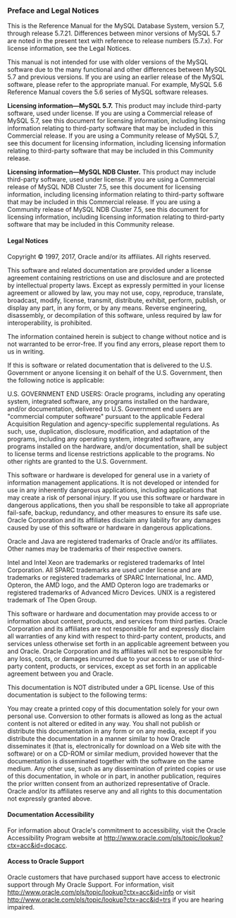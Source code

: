 ### Preface and Legal Notices

This is the Reference Manual for the MySQL Database System, version 5.7, through release 5.7.21. Differences between minor versions of MySQL 5.7 are noted in the present text with reference to release numbers (5.7.x). For license information, see the Legal Notices.

This manual is not intended for use with older versions of the MySQL software due to the many functional and other differences between MySQL 5.7 and previous versions. If you are using an earlier release of the MySQL software, please refer to the appropriate manual. For example, MySQL 5.6 Reference Manual covers the 5.6 series of MySQL software releases.

**Licensing information—MySQL 5.7.**  This product may include third-party software, used under license. If you are using a Commercial release of MySQL 5.7, see this document for licensing information, including licensing information relating to third-party software that may be included in this Commercial release. If you are using a Community release of MySQL 5.7, see this document for licensing information, including licensing information relating to third-party software that may be included in this Community release.

**Licensing information—MySQL NDB Cluster.**  This product may include third-party software, used under license. If you are using a Commercial release of MySQL NDB Cluster 7.5, see this document for licensing information, including licensing information relating to third-party software that may be included in this Commercial release. If you are using a Community release of MySQL NDB Cluster 7.5, see this document for licensing information, including licensing information relating to third-party software that may be included in this Community release.

#### Legal Notices

Copyright © 1997, 2017, Oracle and/or its affiliates. All rights reserved.

This software and related documentation are provided under a license agreement containing restrictions on use and disclosure and are protected by intellectual property laws. Except as expressly permitted in your license agreement or allowed by law, you may not use, copy, reproduce, translate, broadcast, modify, license, transmit, distribute, exhibit, perform, publish, or display any part, in any form, or by any means. Reverse engineering, disassembly, or decompilation of this software, unless required by law for interoperability, is prohibited.

The information contained herein is subject to change without notice and is not warranted to be error-free. If you find any errors, please report them to us in writing.

If this is software or related documentation that is delivered to the U.S. Government or anyone licensing it on behalf of the U.S. Government, then the following notice is applicable:

U.S. GOVERNMENT END USERS: Oracle programs, including any operating system, integrated software, any programs installed on the hardware, and/or documentation, delivered to U.S. Government end users are "commercial computer software" pursuant to the applicable Federal Acquisition Regulation and agency-specific supplemental regulations. As such, use, duplication, disclosure, modification, and adaptation of the programs, including any operating system, integrated software, any programs installed on the hardware, and/or documentation, shall be subject to license terms and license restrictions applicable to the programs. No other rights are granted to the U.S. Government.

This software or hardware is developed for general use in a variety of information management applications. It is not developed or intended for use in any inherently dangerous applications, including applications that may create a risk of personal injury. If you use this software or hardware in dangerous applications, then you shall be responsible to take all appropriate fail-safe, backup, redundancy, and other measures to ensure its safe use. Oracle Corporation and its affiliates disclaim any liability for any damages caused by use of this software or hardware in dangerous applications.

Oracle and Java are registered trademarks of Oracle and/or its affiliates. Other names may be trademarks of their respective owners.

Intel and Intel Xeon are trademarks or registered trademarks of Intel Corporation. All SPARC trademarks are used under license and are trademarks or registered trademarks of SPARC International, Inc. AMD, Opteron, the AMD logo, and the AMD Opteron logo are trademarks or registered trademarks of Advanced Micro Devices. UNIX is a registered trademark of The Open Group.

This software or hardware and documentation may provide access to or information about content, products, and services from third parties. Oracle Corporation and its affiliates are not responsible for and expressly disclaim all warranties of any kind with respect to third-party content, products, and services unless otherwise set forth in an applicable agreement between you and Oracle. Oracle Corporation and its affiliates will not be responsible for any loss, costs, or damages incurred due to your access to or use of third-party content, products, or services, except as set forth in an applicable agreement between you and Oracle.

This documentation is NOT distributed under a GPL license. Use of this documentation is subject to the following terms:

You may create a printed copy of this documentation solely for your own personal use. Conversion to other formats is allowed as long as the actual content is not altered or edited in any way. You shall not publish or distribute this documentation in any form or on any media, except if you distribute the documentation in a manner similar to how Oracle disseminates it (that is, electronically for download on a Web site with the software) or on a CD-ROM or similar medium, provided however that the documentation is disseminated together with the software on the same medium. Any other use, such as any dissemination of printed copies or use of this documentation, in whole or in part, in another publication, requires the prior written consent from an authorized representative of Oracle. Oracle and/or its affiliates reserve any and all rights to this documentation not expressly granted above.

#### Documentation Accessibility

For information about Oracle's commitment to accessibility, visit the Oracle Accessibility Program website at http://www.oracle.com/pls/topic/lookup?ctx=acc&id=docacc.

#### Access to Oracle Support

Oracle customers that have purchased support have access to electronic support through My Oracle Support. For information, visit http://www.oracle.com/pls/topic/lookup?ctx=acc&id=info or visit http://www.oracle.com/pls/topic/lookup?ctx=acc&id=trs if you are hearing impaired.
